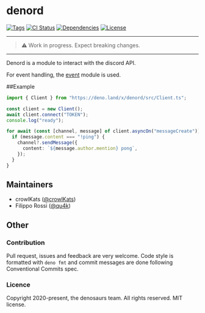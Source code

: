 # denord

[![Tags](https://img.shields.io/github/release/denosaurs/denord)](https://github.com/denosaurs/denord/releases)
[![CI Status](https://img.shields.io/github/workflow/status/denosaurs/denord/check)](https://github.com/denosaurs/denord/actions)
[![Dependencies](https://img.shields.io/github/workflow/status/denosaurs/denord/depsbot?label=dependencies)](https://github.com/denosaurs/depsbot)
[![License](https://img.shields.io/github/license/denosaurs/denord)](https://github.com/denosaurs/denord/blob/master/LICENSE)

---

> ⚠️ Work in progress. Expect breaking changes.

---

Denord is a module to interact with the discord API.

For event handling, the [event](https://github.com/denosaurs/event) module is used.

##Example
```ts
import { Client } from "https://deno.land/x/denord/src/Client.ts";

const client = new Client();
await client.connect("TOKEN");
console.log("ready");

for await (const [channel, message] of client.asyncOn("messageCreate")) {
  if (message.content === "!ping") {
    channel?.sendMessage({
      content: `${message.author.mention} pong`,
    });
  }
}
```

## Maintainers

- crowlKats ([@crowlKats](https://github.com/crowlKats))
- Filippo Rossi ([@qu4k](https://github.com/qu4k))

## Other

### Contribution

Pull request, issues and feedback are very welcome. Code style is formatted with `deno fmt` and commit messages are done following Conventional Commits spec.

### Licence

Copyright 2020-present, the denosaurs team. All rights reserved. MIT license.
